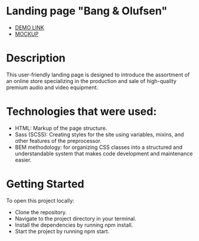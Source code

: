 
# Landing page "Bang & Olufsen"
- [DEMO LINK](https://math8585.github.io/landing-page/)
- [MOCKUP](https://www.figma.com/design/DtkQmQ797hk0nI4KfMi2Uq/BOSE-New-Version?node-id=6817-212)

# Description
This user-friendly landing page is designed to introduce the assortment of an online store specializing in the production and sale of high-quality premium audio and video equipment.

# Technologies that were used:

- HTML: Markup of the page structure.
- Sass (SCSS): Creating styles for the site using variables, mixins, and other features of the preprocessor.
- BEM methodology: for organizing CSS classes into a structured and understandable system that makes code development and maintenance easier.

# Getting Started
To open this project locally:

- Clone the repository.
- Navigate to the project directory in your terminal.
- Install the dependencies by running npm install.
- Start the project by running npm start.
